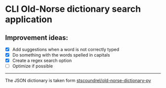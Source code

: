 # CLI Old-Norse dictionary search application

## Improvement ideas:
 * [x] Add suggestions when a word is not correctly typed
 * [x] Do something with the words spelled in capitals
 * [x] Create a regex search option
 * [ ] Optimize if possible

---
The JSON dictionary is taken form [stscoundrel/old-norse-dictionary-py](https://github.com/stscoundrel/old-norse-dictionary-py)
